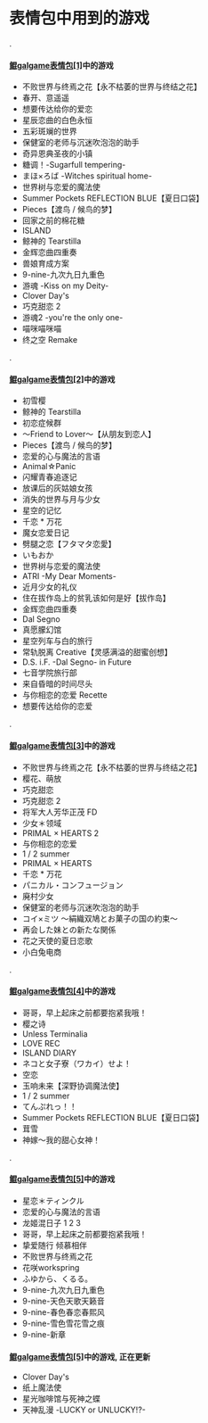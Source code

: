 # 表情包中用到的游戏

.

#### [鲲galgame表情包[1]](https://t.me/addstickers/KUNgal1)中的游戏

- 不败世界与终焉之花【永不枯萎的世界与终结之花】
- 春开、意遥遥
- 想要传达给你的爱恋
- 星辰恋曲的白色永恒
- 五彩斑斓的世界
- 保健室的老师与沉迷吹泡泡的助手
- 奇异恩典圣夜的小镇
- 糖调！-Sugarfull tempering-
- まほ×ろば -Witches spiritual home-
- 世界树与恋爱的魔法使
- Summer Pockets REFLECTION BLUE【夏日口袋】
- Pieces【渡鸟 / 候鸟的梦】
- 回家之前的棉花糖
- ISLAND
- 鲸神的 Tearstilla
- 金辉恋曲四重奏
- 兽娘育成方案
- 9-nine-九次九日九重色
- 游魂 -Kiss on my Deity-
- Clover Day's
- 巧克甜恋 2
- 游魂2 -you're the only one-
- 喵咪喵咪喵
- 终之空 Remake

.

#### [鲲galgame表情包[2]](https://t.me/addstickers/KUNgal2)中的游戏

- 初雪樱
- 鲸神的 Tearstilla
- 初恋症候群
- ～Friend to Lover～【从朋友到恋人】
- Pieces【渡鸟 / 候鸟的梦】
- 恋爱的心与魔法的言语
- Animal☆Panic
- 闪耀青春追逐记
- 放课后的灰姑娘女孩
- 消失的世界与月与少女
- 星空的记忆
- 千恋 \* 万花
- 魔女恋爱日记
- 劈腿之恋【フタマタ恋愛】
- いもおか
- 世界树与恋爱的魔法使
- ATRI -My Dear Moments-
- 近月少女的礼仪
- 住在拔作岛上的贫乳该如何是好【拔作岛】
- 金辉恋曲四重奏
- Dal Segno
- 真愿朦幻馆
- 星空列车与白的旅行
- 常轨脱离 Creative【灵感满溢的甜蜜创想】
- D.S. i.F. -Dal Segno- in Future
- 七音学院旅行部
- 来自昏暗的时间尽头
- 与你相恋的恋爱 Recette
- 想要传达给你的恋爱

.

#### [鲲galgame表情包[3]](https://t.me/addstickers/KUNgal3)中的游戏

- 不败世界与终焉之花【永不枯萎的世界与终结之花】
- 樱花、萌放
- 巧克甜恋
- 巧克甜恋 2
- 将军大人芳华正茂 FD
- 少女＊领域
- PRIMAL × HEARTS 2
- 与你相恋的恋爱
- 1 / 2 summer
- PRIMAL × HEARTS
- 千恋 \* 万花
- パニカル・コンフュージョン
- 廃村少女
- 保健室的老师与沉迷吹泡泡的助手
- コイ×ミツ ～絹織双鳩とお菓子の国の約束～
- 再会した妹との新たな関係
- 花之天使的夏日恋歌
- 小白兔电商

.

#### [鲲galgame表情包[4]](https://t.me/addstickers/KUNgal4)中的游戏

- 哥哥，早上起床之前都要抱紧我哦！
- 樱之诗
- Unless Terminalia
- LOVE REC
- ISLAND DIARY
- ネコと女子寮（ワカイ）せよ！
- 空恋
- 玉响未来【深野协调魔法使】
- 1 / 2 summer
- てんぷれっ！！
- Summer Pockets REFLECTION BLUE【夏日口袋】
- 茸雪
- 神嫁～我的甜心女神！

.

#### [鲲galgame表情包[5]](https://t.me/addstickers/KUNgal5)中的游戏

- 星恋＊ティンクル
- 恋爱的心与魔法的言语
- 龙姬混日子 1 2 3
- 哥哥，早上起床之前都要抱紧我哦！
- 挚爱随行 倾慕相伴
- 不败世界与终焉之花
- 花咲workspring
- ふゆから、くるる。
- 9-nine-九次九日九重色
- 9-nine-天色天歌天籁音
- 9-nine-春色春恋春熙风
- 9-nine-雪色雪花雪之痕
- 9-nine-新章

#### [鲲galgame表情包[5]](https://t.me/addstickers/KUNgal6)中的游戏, 正在更新

- Clover Day's
- 纸上魔法使
- 星光咖啡馆与死神之蝶
- 天神乱漫 -LUCKY or UNLUCKY!?-
